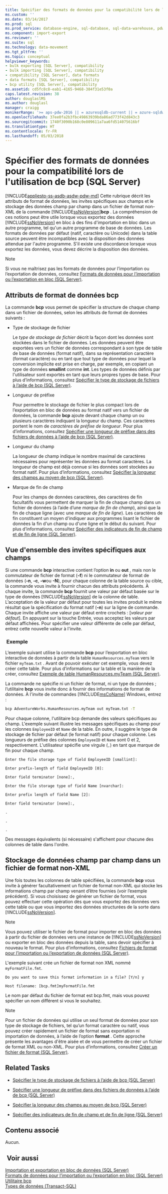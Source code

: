 ```yaml
---
title: Spécifier des formats de données pour la compatibilité lors de l’utilisation de bcp (SQL Server) | Microsoft Docs
ms.custom: ''
ms.date: 03/14/2017
ms.prod: sql
ms.prod_service: database-engine, sql-database, sql-data-warehouse, pdw
ms.component: import-export
ms.reviewer: ''
ms.suite: sql
ms.technology: data-movement
ms.tgt_pltfrm: ''
ms.topic: conceptual
helpviewer_keywords:
- bulk exporting [SQL Server], compatibility
- bulk importing [SQL Server], compatibility
- compatibility [SQL Server], data formats
- data formats [SQL Server], compatibility
- bcp utility [SQL Server], compatibility
ms.assetid: cd5fc8c8-eab1-4165-9468-384f31e53f0a
caps.latest.revision: 38
author: douglaslMS
ms.author: douglasl
manager: craigg
monikerRange: '>= aps-pdw-2016 || = azuresqldb-current || = azure-sqldw-latest || >= sql-server-2016 || = sqlallproducts-allversions'
ms.openlocfilehash: 37ee0fa2b3fbc49863939bda86ad773f42d843c3
ms.sourcegitcommit: 1740f3090b168c0e809611a7aa6fd514075616bf
ms.translationtype: HT
ms.contentlocale: fr-FR
ms.lasthandoff: 05/03/2018
---
```

# <a name="specify-data-formats-for-compatibility-when-using-bcp-sql-server"></a>Spécifier des formats de données pour la compatibilité lors de l'utilisation de bcp (SQL Server)
[!INCLUDE[appliesto-ss-asdb-asdw-pdw-md](../../includes/appliesto-ss-asdb-asdw-pdw-md.md)]
  Cette rubrique décrit les attributs de format de données, les invites spécifiques aux champs et le stockage des données champ par champ dans un fichier de format non-XML de la commande [!INCLUDE[ssNoVersion](../../includes/ssnoversion-md.md)]**bcp** . La compréhension de ces notions peut être utile lorsque vous exportez des données [!INCLUDE[ssNoVersion](../../includes/ssnoversion-md.md)] en bloc à des fins d'importation en bloc dans un autre programme, tel qu'un autre programme de base de données. Les formats de données par défaut (natif, caractère ou Unicode) dans la table source peuvent être incompatibles avec la disposition des données attendue par l'autre programme. S'il existe une discordance lorsque vous exportez les données, vous devez décrire la disposition des données.  
  
> [!NOTE]  
>  Si vous ne maîtrisez pas les formats de données pour l’importation ou l’exportation de données, consultez [Formats de données pour l’importation ou l’exportation en bloc &#40;SQL Server&#41;](../../relational-databases/import-export/data-formats-for-bulk-import-or-bulk-export-sql-server.md).  
  
  
##  <a name="bcpDataFormatAttr"></a> Attributs de format de données bcp  
 La commande **bcp** vous permet de spécifier la structure de chaque champ dans un fichier de données, selon les attributs de format de données suivants :  
  
-   Type de stockage de fichier  
  
     Le *type de stockage de fichier* décrit la façon dont les données sont stockées dans le fichier de données. Les données peuvent être exportées vers un fichier de données correspondant à son type de table de base de données (format natif), dans sa représentation caractère (format caractère) ou en tant que tout type de données pour lequel la conversion implicite est prise en charge, par exemple, en copiant un type de données **smallint** comme **int**. Les types de données définis par l'utilisateur sont exportés en tant que leurs propres types de base. Pour plus d’informations, consultez [Spécifier le type de stockage de fichiers à l’aide de bcp &#40;SQL Server&#41;](../../relational-databases/import-export/specify-file-storage-type-by-using-bcp-sql-server.md).  
  
-   Longueur de préfixe  
  
     Pour permettre le stockage de fichier le plus compact lors de l’exportation en bloc de données au format natif vers un fichier de données, la commande **bcp** ajoute devant chaque champ un ou plusieurs caractères indiquant la longueur du champ. Ces caractères portent le nom de *caractères de préfixe de longueur*. Pour plus d’informations, consultez [Spécifier une longueur de préfixe dans des fichiers de données à l’aide de bcp &#40;SQL Server&#41;](../../relational-databases/import-export/specify-prefix-length-in-data-files-by-using-bcp-sql-server.md).  
  
-   Longueur du champ  
  
     La longueur de champ indique le nombre maximal de caractères nécessaires pour représenter les données au format caractères. La longueur de champ est déjà connue si les données sont stockées au format natif. Pour plus d’informations, consultez [Spécifier la longueur des champs au moyen de bcp &#40;SQL Server&#41;](../../relational-databases/import-export/specify-field-length-by-using-bcp-sql-server.md).  
  
-   Marque de fin de champ  
  
     Pour les champs de données caractères, des caractères de fin facultatifs vous permettent de marquer la fin de chaque champ dans un fichier de données (à l’aide d’une *marque de fin de champ*), ainsi que la fin de chaque ligne (avec une *marque de fin de ligne*). Les caractères de fin constituent un moyen d'indiquer aux programmes lisant le fichier de données la fin d'un champ ou d'une ligne et le début du suivant. Pour plus d’informations, consultez [Spécifier des indicateurs de fin de champ et de fin de ligne &#40;SQL Server&#41;](../../relational-databases/import-export/specify-field-and-row-terminators-sql-server.md).  
  
  
##  <a name="FieldSpecificPrompts"></a> Vue d'ensemble des invites spécifiques aux champs  
 Si une commande **bcp** interactive contient l’option **in** ou **out** , mais non le commutateur de fichier de format (**-f**) ni le commutateur de format de données (**-n**, **-c**, **-w**ou **-N**), pour chaque colonne de la table source ou cible, la commande vous invite à fournir chacun des attributs précédents. À chaque invite, la commande **bcp** fournit une valeur par défaut basée sur le type de données [!INCLUDE[ssNoVersion](../../includes/ssnoversion-md.md)] de la colonne de table. L’acceptation de la valeur par défaut pour toutes les invites produit le même résultat que la spécification du format natif (**-n**) sur la ligne de commande. Chaque invite affiche une valeur par défaut entre crochets : [*valeur par défaut*]. En appuyant sur la touche Entrée, vous acceptez les valeurs par défaut affichées. Pour spécifier une valeur différente de celle par défaut, entrez cette nouvelle valeur à l'invite.  
  
### <a name="example"></a> Exemple  
 L’exemple suivant utilise la commande **bcp** pour l’exportation en bloc interactive de données à partir de la table `HumanResources.myTeam` vers le fichier `myTeam.txt` . Avant de pouvoir exécuter cet exemple, vous devez créer cette table. Pour plus d’informations sur la table et la manière de la créer, consultez [Exemple de table HumanResources.myTeam &#40;SQL Server&#41;](../../relational-databases/import-export/humanresources-myteam-sample-table-sql-server.md).  
  
 La commande ne spécifie ni un fichier de format, ni un type de données ; l’utilitaire **bcp** vous invite donc à fournir des informations de format de données. À l'invite de commandes [!INCLUDE[msCoName](../../includes/msconame-md.md)] Windows, entrez :  
  
```cmd
bcp AdventureWorks.HumanResources.myTeam out myTeam.txt -T  
```  
  
 Pour chaque colonne, l'utilitaire bcp demande des valeurs spécifiques au champ. L'exemple suivant illustre les messages spécifiques au champ pour les colonnes `EmployeeID` et `Name` de la table. En outre, il suggère le type de stockage de fichier par défaut (le format natif) pour chaque colonne. Les longueurs de préfixe des colonnes `EmployeeID` et `Name` sont 0 et 2, respectivement. L'utilisateur spécifie une virgule (`,`) en tant que marque de fin pour chaque champ.  
  
 `Enter the file storage type of field EmployeeID [smallint]:`  
  
 `Enter prefix-length of field EmployeeID [0]:`  
  
 `Enter field terminator [none]:,`  
  
 `Enter the file storage type of field Name [nvarchar]:`  
  
 `Enter prefix length of field Name [2]:`  
  
 `Enter field terminator [none]:,`  
  
 `.`  
  
 `.`  
  
 `.`  
  
 Des messages équivalents (si nécessaire) s'affichent pour chacune des colonnes de table dans l'ordre.  
  
  
##  <a name="FieldByFieldNonXmlFF"></a> Stockage de données champ par champ dans un fichier de format non-XML  
 Une fois toutes les colonnes de table spécifiées, la commande **bcp** vous invite à générer facultativement un fichier de format non-XML qui stocke les informations champ par champ venant d’être fournies (voir l’exemple précédent). Si vous choisissez de générer un fichier de format, vous pouvez effectuer cette opération dès que vous exportez des données vers cette table ou que vous importez des données structurées de la sorte dans [!INCLUDE[ssNoVersion](../../includes/ssnoversion-md.md)].  
  
> [!NOTE]  
>  Vous pouvez utiliser le fichier de format pour importer en bloc des données à partir du fichier de données vers une instance de [!INCLUDE[ssNoVersion](../../includes/ssnoversion-md.md)] ou exporter en bloc des données depuis la table, sans devoir spécifier à nouveau le format. Pour plus d’informations, consultez [Fichiers de format pour l’importation ou l’exportation de données &#40;SQL Server&#41;](../../relational-databases/import-export/format-files-for-importing-or-exporting-data-sql-server.md).  
  
 L'exemple suivant crée un fichier de format non XML nommé `myFormatFile.fmt`.  
  
 `Do you want to save this format information in a file? [Y/n] y`  
  
 `Host filename: [bcp.fmt]myFormatFile.fmt`  
  
 Le nom par défaut du fichier de format est bcp.fmt, mais vous pouvez spécifier un nom différent si vous le souhaitez.  
  
> [!NOTE]  
>  Pour un fichier de données qui utilise un seul format de données pour son type de stockage de fichiers, tel qu’un format caractère ou natif, vous pouvez créer rapidement un fichier de format sans exportation ni importation de données, à l’aide de l’option **format** . Cette approche présente les avantages d'être aisée et de vous permettre de créer un fichier de format XML ou non-XML. Pour plus d’informations, consultez [Créer un fichier de format &#40;SQL Server&#41;](../../relational-databases/import-export/create-a-format-file-sql-server.md).  
  
  
## <a name="related-tasks"></a>Related Tasks  
  
-   [Spécifier le type de stockage de fichiers à l’aide de bcp &#40;SQL Server&#41;](../../relational-databases/import-export/specify-file-storage-type-by-using-bcp-sql-server.md)  
  
-   [Spécifier une longueur de préfixe dans des fichiers de données à l’aide de bcp &#40;SQL Server&#41;](../../relational-databases/import-export/specify-prefix-length-in-data-files-by-using-bcp-sql-server.md)  
  
-   [Spécifier la longueur des champs au moyen de bcp &#40;SQL Server&#41;](../../relational-databases/import-export/specify-field-length-by-using-bcp-sql-server.md)  
  
-   [Spécifier des indicateurs de fin de champ et de fin de ligne &#40;SQL Server&#41;](../../relational-databases/import-export/specify-field-and-row-terminators-sql-server.md)  
  
## <a name="related-content"></a>Contenu associé  
 Aucun.  
  
## <a name="see-also"></a> Voir aussi  
 [Importation et exportation en bloc de données &#40;SQL Server&#41;](../../relational-databases/import-export/bulk-import-and-export-of-data-sql-server.md)   
 [Formats de données pour l’importation ou l’exportation en bloc &#40;SQL Server&#41;](../../relational-databases/import-export/data-formats-for-bulk-import-or-bulk-export-sql-server.md)   
 [Utilitaire bcp](../../tools/bcp-utility.md)   
 [Types de données &#40;Transact-SQL&#41;](../../t-sql/data-types/data-types-transact-sql.md)  
  
  
